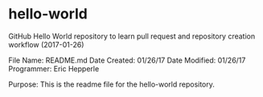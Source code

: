 # hello-world
GitHub Hello World repository to learn pull request and repository creation workflow (2017-01-26)

File Name:      README.md
Date Created:   01/26/17
Date Modified:  01/26/17
Programmer:     Eric Hepperle

Purpose: This is the readme file for the hello-world repository.

